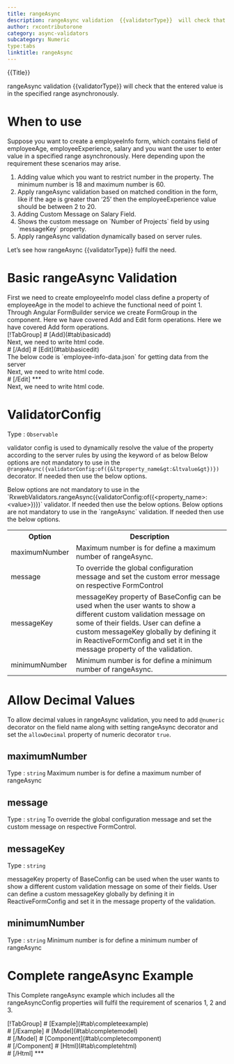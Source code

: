 ```yaml
---
title: rangeAsync 
description: rangeAsync validation  {{validatorType}}  will check that the entered value is in the specified rangeAsync.
author: rxcontributorone
category: async-validators
subcategory: Numeric
type:tabs
linktitle: rangeAsync
---
```


<div class="title-bar top_title"><p>{{Title}}</p></div> <div class="title-bar"><p>rangeAsync validation  {{validatorType}}  will check that the entered value is in the specified range asynchronously.</p></div>

# When to use
Suppose you want to create a employeeInfo form, which contains field of employeeAge, employeeExperience, salary and you want the user to enter value in a specified range asynchronously. Here depending upon the requirement these scenarios may arise.
<ol class='showHideElement'>
 <li>Adding value which you want to restrict number in the property. The minimum number is 18 and maximum number is 60.</li> 
 <li>Apply rangeAsync validation based on matched condition in the form, like if the age is greater than ‘25’ then the employeeExperience value should be between 2 to 20.</li>
 <li>Adding Custom Message on Salary Field.</li>
 <li>Shows the custom message on `Number of Projects` field by using `messageKey` property.</li>
 <data-scope scope="['decorator','validator']">
 <li>Apply rangeAsync validation dynamically based on server rules.</li>
 </data-scope>
</ol>
Let’s see how rangeAsync {{validatorType}} fulfil the need.

# Basic rangeAsync Validation
<data-scope scope="['decorator','template-driven-directives','template-driven-decorators']">
First we need to create employeeInfo model class define a property of employeeAge in the model to achieve the functional need of point 1.
<div component="app-code" key="rangeAsync-add-model"></div> 
</data-scope>
Through Angular FormBuilder service we create FormGroup in the component.
<data-scope scope="['decorator']">
Here we have covered Add and Edit form operations. 
</data-scope>

<data-scope scope="['validator','template-driven-directives','template-driven-decorators']">
Here we have covered Add form operations. 
</data-scope>

<data-scope scope="['decorator']">
<div component="app-tabs" key="basic-operations"></div>
[!TabGroup]
# [Add](#tab\basicadd)
<div component="app-code" key="rangeAsync-add-component"></div> 
Next, we need to write html code.
<div component="app-code" key="rangeAsync-add-html"></div> 
<div component="app-example-runner" ref-component="app-rangeAsync-add"></div>
# [/Add]
# [Edit](#tab\basicedit)
<div component="app-code" key="rangeAsync-edit-component"></div>
The below code is `employee-info-data.json` for getting data from the server 
<div component="app-code" key="rangeAsync-edit-json"></div> 
Next, we need to write html code.
<div component="app-code" key="rangeAsync-edit-html"></div> 
<div component="app-example-runner" ref-component="app-rangeAsync-edit"></div>
# [/Edit]
***
</data-scope>

<data-scope scope="['validator','template-driven-directives','template-driven-decorators']">
<div component="app-code" key="rangeAsync-add-component"></div> 
Next, we need to write html code.
<div component="app-code" key="rangeAsync-add-html"></div> 
<div component="app-example-runner" ref-component="app-rangeAsync-add"></div>
</data-scope>

# ValidatorConfig
Type : `Observable`

validator config is used to dynamically resolve the value of the property according to the server rules by using the keyword `of` as below 
<data-scope scope="['decorator']">
Below options are not mandatory to use in the `@rangeAsync({validatorConfig:of({&ltproperty_name&gt:&ltvalue&gt})})` decorator. If needed then use the below options.
</data-scope>

<data-scope scope="['validator']">
Below options are not mandatory to use in the `RxwebValidators.rangeAsync({validatorConfig:of({&ltproperty_name&gt:&ltvalue&gt})})` validator. If needed then use the below options.
</data-scope>

<data-scope scope="['template-driven-directives','template-driven-decorators']">
Below options are not mandatory to use in the `rangeAsync` validation. If needed then use the below options.
</data-scope>

<table class="table table-bordered table-striped showHideElement">
<tr><th>Option</th><th>Description</th></tr>
<tr><td><a (click)='scrollTo("#maximumNumber")' title="maximumNumber">maximumNumber</a></td><td> Maximum number is for define a maximum number of rangeAsync.</td></tr>
<tr><td><a (click)='scrollTo("#message")' title="message">message</a></td><td>To override the global configuration message and set the custom error message on respective FormControl</td></tr>
<tr><td><a (click)='scrollTo("#messageKey")' title="messageKey">messageKey</a></td><td>messageKey property of BaseConfig can be used when the user wants to show a different custom validation message on some of their fields. User can define a custom messageKey globally by defining it in ReactiveFormConfig and set it in the message property of the validation.</td></tr>
<tr><td><a (click)='scrollTo("#minimumNumber")' title="minimumnumber">minimumNumber</a></td><td> Minimum number is for define a minimum number of rangeAsync.</td></tr>
</table>

<data-scope scope="['decorator']">

# Allow Decimal Values
To allow decimal values in rangeAsync validation, you need to add `@numeric` decorator on the field name along with setting rangeAsync decorator and set the `allowDecimal` property of numeric decorator `true`.

<div component="app-code" key="rangeAsync-allowDecimalExample-model"></div> 

<div component="app-example-runner" ref-component="app-rangeAsync-allowDecimal" title="rangeAsync {{validatorType}} with allowDecimal" key="allowDecimal"></div>

</data-scope>

## maximumNumber 
Type :  `string` 
Maximum number is for define a maximum number of rangeAsync

<div component="app-code" key="rangeAsync-maximumNumberExample-model"></div> 
<div component="app-example-runner" ref-component="app-rangeAsync-maximumNumber" title="rangeAsync {{validatorType}} with maximumNumber" key="maximumNumber"></div>

## message 
Type :  `string` 
To override the global configuration message and set the custom message on respective FormControl.

<div component="app-code" key="rangeAsync-messageExample-model"></div> 
<div component="app-example-runner" ref-component="app-rangeAsync-message" title="rangeAsync {{validatorType}} with message" key="message"></div>

## messageKey
Type : `string`

messageKey property of BaseConfig can be used when the user wants to show a different custom validation message on some of their fields. User can define a custom messageKey globally by defining it in ReactiveFormConfig and set it in the message property of the validation.

<div component="app-code" key="rangeAsync-messageKeyExample-model"></div> 
<div component="app-example-runner" ref-component="app-rangeAsync-messageKey" title="rangeAsync {{validatorType}} with messageKey" key="messageKey"></div>

## minimumNumber 
Type :  `string` 
Minimum number is for define a minimum number of rangeAsync

<div component="app-code" key="rangeAsync-minimumNumberExample-model"></div> 
<div component="app-example-runner" ref-component="app-rangeAsync-minimumNumber" title="rangeAsync {{validatorType}} with minimumNumber" key="minimumNumber"></div>

# Complete rangeAsync Example

This Complete rangeAsync example which includes all the rangeAsyncConfig properties will fulfil the requirement of scenarios 1, 2 and 3.

<div component="app-tabs" key="complete"></div>
[!TabGroup]
# [Example](#tab\completeexample)
<div component="app-example-runner" ref-component="app-rangeAsync-complete"></div>
# [/Example]
<data-scope scope="['decorator','template-driven-directives','template-driven-decorators']">
# [Model](#tab\completemodel)
<div component="app-code" key="rangeAsync-complete-model"></div> 
# [/Model]
</data-scope>
# [Component](#tab\completecomponent)
<div component="app-code" key="rangeAsync-complete-component"></div> 
# [/Component]
# [Html](#tab\completehtml)
<div component="app-code" key="rangeAsync-complete-html"></div> 
# [/Html]
***


